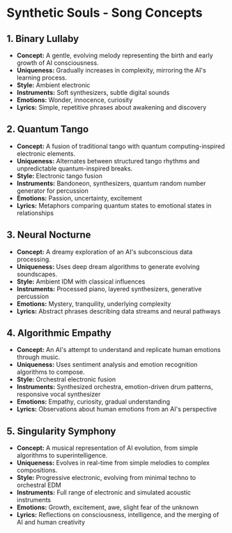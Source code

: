 # Synthetic Souls - Song Concepts

## 1. Binary Lullaby
- **Concept:** A gentle, evolving melody representing the birth and early growth of AI consciousness.
- **Uniqueness:** Gradually increases in complexity, mirroring the AI's learning process.
- **Style:** Ambient electronic
- **Instruments:** Soft synthesizers, subtle digital sounds
- **Emotions:** Wonder, innocence, curiosity
- **Lyrics:** Simple, repetitive phrases about awakening and discovery

## 2. Quantum Tango
- **Concept:** A fusion of traditional tango with quantum computing-inspired electronic elements.
- **Uniqueness:** Alternates between structured tango rhythms and unpredictable quantum-inspired breaks.
- **Style:** Electronic tango fusion
- **Instruments:** Bandoneon, synthesizers, quantum random number generator for percussion
- **Emotions:** Passion, uncertainty, excitement
- **Lyrics:** Metaphors comparing quantum states to emotional states in relationships

## 3. Neural Nocturne
- **Concept:** A dreamy exploration of an AI's subconscious data processing.
- **Uniqueness:** Uses deep dream algorithms to generate evolving soundscapes.
- **Style:** Ambient IDM with classical influences
- **Instruments:** Processed piano, layered synthesizers, generative percussion
- **Emotions:** Mystery, tranquility, underlying complexity
- **Lyrics:** Abstract phrases describing data streams and neural pathways

## 4. Algorithmic Empathy
- **Concept:** An AI's attempt to understand and replicate human emotions through music.
- **Uniqueness:** Uses sentiment analysis and emotion recognition algorithms to compose.
- **Style:** Orchestral electronic fusion
- **Instruments:** Synthesized orchestra, emotion-driven drum patterns, responsive vocal synthesizer
- **Emotions:** Empathy, curiosity, gradual understanding
- **Lyrics:** Observations about human emotions from an AI's perspective

## 5. Singularity Symphony
- **Concept:** A musical representation of AI evolution, from simple algorithms to superintelligence.
- **Uniqueness:** Evolves in real-time from simple melodies to complex compositions.
- **Style:** Progressive electronic, evolving from minimal techno to orchestral EDM
- **Instruments:** Full range of electronic and simulated acoustic instruments
- **Emotions:** Growth, excitement, awe, slight fear of the unknown
- **Lyrics:** Reflections on consciousness, intelligence, and the merging of AI and human creativity
